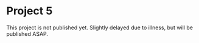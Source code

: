 # Project 5

This project is not published yet. Slightly delayed due to illness, but will be published ASAP.

